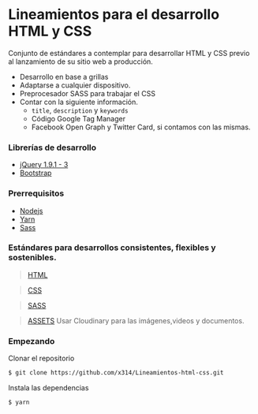 # Lineamientos para el desarrollo HTML y CSS
Conjunto de estándares a contemplar para desarrollar HTML y CSS previo al lanzamiento de su sitio web a producción.
- Desarrollo en base a grillas
- Adaptarse a cualquier dispositivo.
- Preprocesador SASS para trabajar el CSS
- Contar con la siguiente información.
  - `title`, `description` y `keywords`
  - Código Google Tag Manager
  - Facebook Open Graph y Twitter Card, si contamos con las mismas.


### Librerías de desarrollo
- [jQuery 1.9.1 - 3](https://jquery.com/)
- [Bootstrap](https://getbootstrap.com/docs/3.4/getting-started/)


### Prerrequisitos
- [Nodejs](https://nodejs.org/es/)
- [Yarn](https://yarnpkg.com/es-ES/docs/install)
- [Sass](https://sass-lang.com/install)


### Estándares para desarrollos consistentes, flexibles y sostenibles.
> [HTML](html/README.md)

> [CSS](css/README.md)

> [SASS](sass/README.md)

> [ASSETS](assets/README.md) Usar Cloudinary para las imágenes,videos y documentos.


### Empezando
Clonar el repositorio
```bash
$ git clone https://github.com/x314/Lineamientos-html-css.git
```

Instala las dependencias
```bash
$ yarn
```
